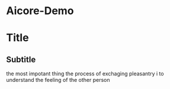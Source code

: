 # Aicore-Demo
# Title
## Subtitle
the most impotant thing the process of exchaging pleasantry i to understand the feeling of the other person

